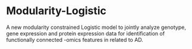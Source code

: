 # Modularity-Logistic
 A new modularity constrained Logistic model to jointly analyze genotype, gene expression and protein expression data for identification of functionally connected -omics features in related to AD.
